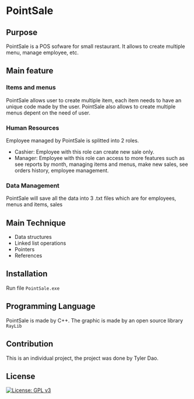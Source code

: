 # PointSale
## Purpose
PointSale is a POS sofware for small restaurant. It allows to create multiple menu, manage employee, etc.

## Main feature
### Items and menus
PointSale allows user to create multiple item, each item needs to have an unique code made by the user. PointSale also allows to create multiple menus depent on the need of user.
### Human Resources
Employee managed by PointSale is splitted into 2 roles.
- Cashier: Employee with this role can create new sale only.
- Manager: Employee with this role can access to more features such as see reports by month, managing items and menus, make new sales, see orders history, employee management.
### Data Management
PointSale will save all the data into 3 .txt files which are for employees, menus and items, sales

## Main Technique
- Data structures
- Linked list operations
- Pointers
- References
## Installation

Run file `PointSale.exe`

## Programming Language
PointSale is made by C++. The graphic is made by an open source library `RayLib`

## Contribution
This is an individual project, the project was done by Tyler Dao.

## License

[![License: GPL v3](https://img.shields.io/badge/License-GPLv3-blue.svg)](https://www.gnu.org/licenses/gpl-3.0)

